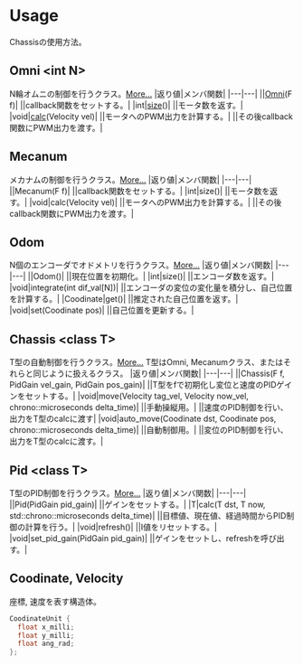 # Usage
Chassisの使用方法。

## Omni \<int N>
N輪オムニの制御を行うクラス。[More...](./ref/Omni.md)
|返り値|メンバ関数|
|---|---|
||[Omni](Omni.md#omni)(F f)|
||callback関数をセットする。|
|int|[size](Omni.md#size)()|
||モータ数を返す。|
|void|[calc](Omni.md#calc)(Velocity vel)|
||モータへのPWM出力を計算する。|
||その後callback関数にPWM出力を渡す。|

## Mecanum
メカナムの制御を行うクラス。[More...](./ref/Mecanum.md)
|返り値|メンバ関数|
|---|---|
||Mecanum(F f)|
||callback関数をセットする。|
|int|size()|
||モータ数を返す。|
|void|calc(Velocity vel)|
||モータへのPWM出力を計算する。|
||その後callback関数にPWM出力を渡す。|

## Odom
N個のエンコーダでオドメトリを行うクラス。[More...](./ref/Odom.md)
|返り値|メンバ関数|
|---|---|
||Odom()|
||現在位置を初期化。|
|int|size()|
||エンコーダ数を返す。|
|void|integrate(int dif_val[N])|
||エンコーダの変位の変化量を積分し、自己位置を計算する。|
|Coodinate|get()|
||推定された自己位置を返す。|
|void|set(Coodinate pos)|
||自己位置を更新する。|

## Chassis \<class T>
T型の自動制御を行うクラス。[More...](./ref/Chassis.md)
T型はOmni, Mecanumクラス、またはそれらと同じように扱えるクラス。
|返り値|メンバ関数|
|---|---|
||Chassis(F f, PidGain vel_gain, PidGain pos_gain)|
||T型をfで初期化し変位と速度のPIDゲインをセットする。|
|void|move(Velocity tag_vel, Velocity now_vel, chrono::microseconds delta_time)|
||手動操縦用。|
||速度のPID制御を行い、出力をT型のcalcに渡す|
|void|auto_move(Coodinate dst, Coodinate pos, chrono::microseconds delta_time)|
||自動制御用。|
||変位のPID制御を行い、出力をT型のcalcに渡す。|

## Pid \<class T>
T型のPID制御を行うクラス。[More...](./ref/Pid.md)
|返り値|メンバ関数|
|---|---|
||Pid(PidGain pid_gain)|
||ゲインをセットする。|
|T|calc(T dst, T now, std::chrono::microseconds delta_time)|
||目標値、現在値、経過時間からPID制御の計算を行う。|
|void|refresh()|
||I値をリセットする。|
|void|set_pid_gain(PidGain pid_gain)|
||ゲインをセットし、refreshを呼び出す。|

## Coodinate, Velocity
座標, 速度を表す構造体。
```C++:CoodinateUnit.h
CoodinateUnit {
  float x_milli;
  float y_milli;
  float ang_rad;
};
```
